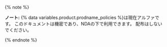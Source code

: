 {% note %}

**ノート:** {% data variables.product.prodname_policies %}は現在アルファです。 このドキュメントは機密であり、NDAの下で利用できます。 配布はしないでください。

{% endnote %}